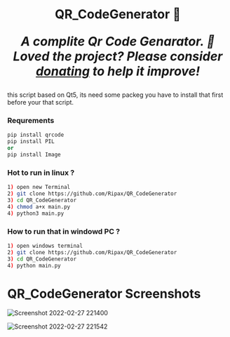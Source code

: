 <div>
<h1 align="center">QR_CodeGenerator 🤖 <br>

  <i>A complite Qr Code Genarator. 🎯 </i><br>
  <i>Loved the project? Please consider [donating](https://paypal.me/Ripax) to help it improve!</i>

</div>

####
this script based on Qt5, its need some packeg you have to install that first before your that script.

### Requrements
```python
pip install qrcode
pip install PIL 
or
pip install Image

```
### Hot to run in linux ?
```bash
1) open new Terminal
2) git clone https://github.com/Ripax/QR_CodeGenerator
3) cd QR_CodeGenerator
4) chmod a+x main.py
4) python3 main.py
```
### How to run that in windowd PC ?
```bash
1) open windows terminal
2) git clone https://github.com/Ripax/QR_CodeGenerator
3) cd QR_CodeGenerator
4) python main.py

```
# QR_CodeGenerator Screenshots

![Screenshot 2022-02-27 221400](https://user-images.githubusercontent.com/13798766/155891425-996b2d47-2440-42a3-b93d-67e1fbd68240.png)

![Screenshot 2022-02-27 221542](https://user-images.githubusercontent.com/13798766/155891426-aa7c0db3-7d09-4857-9fb7-251c8f136889.png)
